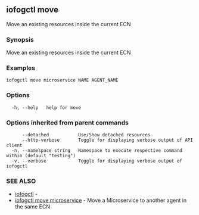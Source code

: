 ## iofogctl move

Move an existing resources inside the current ECN

### Synopsis

Move an existing resources inside the current ECN

### Examples

```
iofogctl move microservice NAME AGENT_NAME
```

### Options

```
  -h, --help   help for move
```

### Options inherited from parent commands

```
      --detached           Use/Show detached resources
      --http-verbose       Toggle for displaying verbose output of API client
  -n, --namespace string   Namespace to execute respective command within (default "testing")
  -v, --verbose            Toggle for displaying verbose output of iofogctl
```

### SEE ALSO

* [iofogctl](iofogctl.md)	 - 
* [iofogctl move microservice](iofogctl_move_microservice.md)	 - Move a Microservice to another agent in the same ECN


